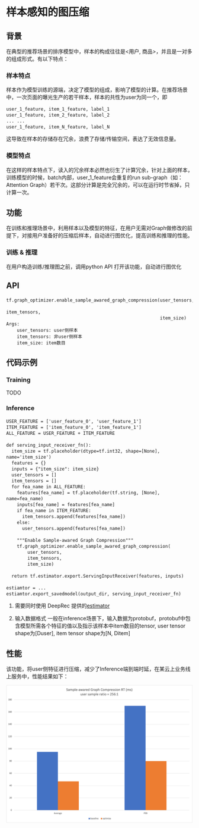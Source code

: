 # 样本感知的图压缩
## 背景
在典型的推荐场景的排序模型中，样本的构成往往是<用户, 商品>，并且是一对多的组成形式。有以下特点：
### 样本特点
样本作为模型训练的源端，决定了模型的组成，影响了模型的计算。在推荐场景中，一次页面的曝光生产的若干样本，样本的共性为user为同一个，即

```
user_1_feature, item_1_feature, label_1
user_1_feature, item_2_feature, label_2
... ...
user_1_feature, item_N_feature, label_N
```

这导致在样本的存储存在冗余，浪费了存储/传输空间，表达了无效信息量。
### 模型特点
在这样的样本特点下，读入的冗余样本必然也衍生了计算冗余，针对上面的样本，训练模型的时候，batch内部，user_1_feature会重复的run sub-graph（如：Attention Graph）若干次。这部分计算是完全冗余的，可以在运行时节省掉，只计算一次。
## 功能
在训练和推理场景中，利用样本以及模型的特征，在用户无需对Graph做修改的前提下，对接用户准备好的压缩后样本，自动进行图优化，提高训练和推理的性能。
### 训练 & 推理
在用户构造训练/推理图之前，调用python API 打开该功能，自动进行图优化
## API
```
tf.graph_optimizer.enable_sample_awared_graph_compression(user_tensors,
                                                          item_tensors,
                                                          item_size)
Args:
    user_tensors: user侧样本
    item_tensors: 非user侧样本
    item_size: item数目
```
## 代码示例
### Training
TODO
### Inference

```
USER_FEATURE = ['user_feature_0', 'user_feature_1']
ITEM_FEATURE = ['item_feature_0', 'item_feature_1']
ALL_FEATURE = USER_FEATURE + ITEM_FEATURE

def serving_input_receiver_fn():
  item_size = tf.placeholder(dtype=tf.int32, shape=[None], name='item_size')
  features = {}
  inputs = {"item_size": item_size}
  user_tensors = []
  item_tensors = []
  for fea_name in ALL_FEATURE:
    features[fea_name] = tf.placeholder(tf.string, [None], name=fea_name)
    inputs[fea_name] = features[fea_name]
    if fea_name in ITEM_FEATURE:
      item_tensors.append(features[fea_name])
    else:
      user_tensors.append(features[fea_name])

    """Enable Sample-awared Graph Compression"""
    tf.graph_optimizer.enable_sample_awared_graph_compression(
        user_tensors,
        item_tensors,
        item_size)

  return tf.estimator.export.ServingInputReceiver(features, inputs)

estiamtor = ...
estiamtor.export_savedmodel(output_dir, serving_input_receiver_fn)
```
1. 需要同时使用 DeepRec 提供的[estimator](https://github.com/DeepRec-AI/estimator)

2. 输入数据格式
一般在inference场景下，输入数据为protobuf，protobuf中包含模型所需各个特征的值以及指示该样本中item数目的tensor, user tensor shape为[Duser], item tensor shape为[N, Ditem]

## 性能
该功能，将user侧特征进行压缩，减少了Inference端到端时延，在某云上业务线上服务中，性能结果如下：

![img_1.png](Sample-awared-Graph-Compression/img_1.png)
